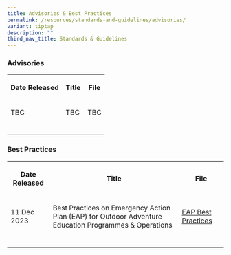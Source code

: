 ```yaml
---
title: Advisories & Best Practices
permalink: /resources/standards-and-guidelines/advisories/
variant: tiptap
description: ""
third_nav_title: Standards & Guidelines
---
```

<h3>Advisories</h3><table><tbody><tr><th rowspan="1" colspan="1"><p>Date Released</p></th><th rowspan="1" colspan="1"><p>Title</p></th><th rowspan="1" colspan="1"><p>File</p></th></tr><tr><td rowspan="1" colspan="1"><p>TBC</p></td><td rowspan="1" colspan="1"><p>TBC</p></td><td rowspan="1" colspan="1"><p>TBC</p></td></tr><tr><td rowspan="1" colspan="1"><p></p></td><td rowspan="1" colspan="1"><p></p></td><td rowspan="1" colspan="1"><p></p></td></tr></tbody></table><h3>Best Practices</h3><table><tbody><tr><th rowspan="1" colspan="1"><p>Date Released</p></th><th rowspan="1" colspan="1"><p>Title</p></th><th rowspan="1" colspan="1"><p>File</p></th></tr><tr><td rowspan="1" colspan="1"><p>11 Dec 2023</p></td><td rowspan="1" colspan="1"><p>Best Practices on Emergency Action Plan (EAP) for Outdoor Adventure Education Programmes &amp; Operations</p></td><td rowspan="1" colspan="1"><p><a href="/files/OAE_EAP_Practices_Jan_24.pdf" rel="noopener noreferrer nofollow" target="_blank">EAP Best Practices</a></p></td></tr><tr><td rowspan="1" colspan="1"><p></p></td><td rowspan="1" colspan="1"><p></p></td><td rowspan="1" colspan="1"><p></p></td></tr></tbody></table><p><br></p>